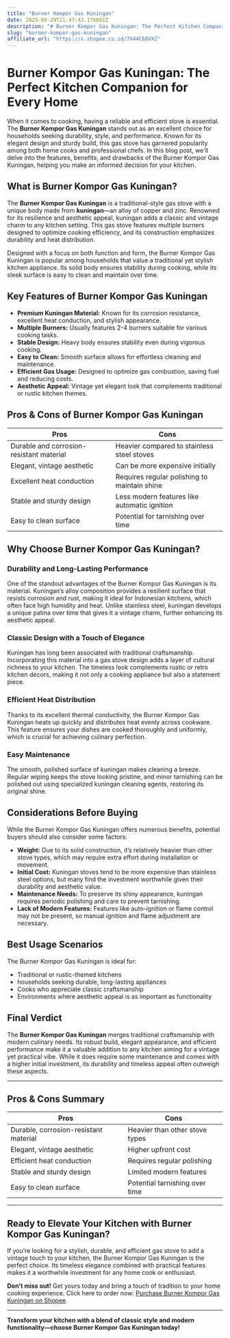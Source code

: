 ```yaml
---
title: "Burner Kompor Gas Kuningan"
date: 2025-09-29T21:47:43.176601Z
description: "# Burner Kompor Gas Kuningan: The Perfect Kitchen Companion for Every Home..."
slug: "burner-kompor-gas-kuningan"
affiliate_url: "https://s.shopee.co.id/7V44C68VX2"
---
```

# Burner Kompor Gas Kuningan: The Perfect Kitchen Companion for Every Home

When it comes to cooking, having a reliable and efficient stove is essential. The **Burner Kompor Gas Kuningan** stands out as an excellent choice for households seeking durability, style, and performance. Known for its elegant design and sturdy build, this gas stove has garnered popularity among both home cooks and professional chefs. In this blog post, we'll delve into the features, benefits, and drawbacks of the Burner Kompor Gas Kuningan, helping you make an informed decision for your kitchen.

## What is Burner Kompor Gas Kuningan?

The **Burner Kompor Gas Kuningan** is a traditional-style gas stove with a unique body made from **kuningan**—an alloy of copper and zinc. Renowned for its resilience and aesthetic appeal, kuningan adds a classic and vintage charm to any kitchen setting. This gas stove features multiple burners designed to optimize cooking efficiency, and its construction emphasizes durability and heat distribution.

Designed with a focus on both function and form, the Burner Kompor Gas Kuningan is popular among households that value a traditional yet stylish kitchen appliance. Its solid body ensures stability during cooking, while its sleek surface is easy to clean and maintain over time.

## Key Features of Burner Kompor Gas Kuningan

- **Premium Kuningan Material:** Known for its corrosion resistance, excellent heat conduction, and stylish appearance.
- **Multiple Burners:** Usually features 2-4 burners suitable for various cooking tasks.
- **Stable Design:** Heavy body ensures stability even during vigorous cooking.
- **Easy to Clean:** Smooth surface allows for effortless cleaning and maintenance.
- **Efficient Gas Usage:** Designed to optimize gas combustion, saving fuel and reducing costs.
- **Aesthetic Appeal:** Vintage yet elegant look that complements traditional or rustic kitchen themes.

## Pros & Cons of Burner Kompor Gas Kuningan

| Pros                                     | Cons                                       |
|------------------------------------------|--------------------------------------------|
| Durable and corrosion-resistant material | Heavier compared to stainless steel stoves |
| Elegant, vintage aesthetic             | Can be more expensive initially         |
| Excellent heat conduction               | Requires regular polishing to maintain shine |
| Stable and sturdy design                | Less modern features like automatic ignition |
| Easy to clean surface                   | Potential for tarnishing over time      |

## Why Choose Burner Kompor Gas Kuningan?

### Durability and Long-Lasting Performance

One of the standout advantages of the Burner Kompor Gas Kuningan is its material. Kuningan’s alloy composition provides a resilient surface that resists corrosion and rust, making it ideal for Indonesian kitchens, which often face high humidity and heat. Unlike stainless steel, kuningan develops a unique patina over time that gives it a vintage charm, further enhancing its aesthetic appeal.

### Classic Design with a Touch of Elegance

Kuningan has long been associated with traditional craftsmanship. Incorporating this material into a gas stove design adds a layer of cultural richness to your kitchen. The timeless look complements rustic or retro kitchen décors, making it not only a cooking appliance but also a statement piece.

### Efficient Heat Distribution

Thanks to its excellent thermal conductivity, the Burner Kompor Gas Kuningan heats up quickly and distributes heat evenly across cookware. This feature ensures your dishes are cooked thoroughly and uniformly, which is crucial for achieving culinary perfection.

### Easy Maintenance

The smooth, polished surface of kuningan makes cleaning a breeze. Regular wiping keeps the stove looking pristine, and minor tarnishing can be polished out using specialized kuningan cleaning agents, restoring its original shine.

## Considerations Before Buying

While the Burner Kompor Gas Kuningan offers numerous benefits, potential buyers should also consider some factors:

- **Weight:** Due to its solid construction, it’s relatively heavier than other stove types, which may require extra effort during installation or movement.
- **Initial Cost:** Kuningan stoves tend to be more expensive than stainless steel options, but many find the investment worthwhile given their durability and aesthetic value.
- **Maintenance Needs:** To preserve its shiny appearance, kuningan requires periodic polishing and care to prevent tarnishing.
- **Lack of Modern Features:** Features like auto-ignition or flame control may not be present, so manual ignition and flame adjustment are necessary.

## Best Usage Scenarios

The Burner Kompor Gas Kuningan is ideal for:

- Traditional or rustic-themed kitchens
- households seeking durable, long-lasting appliances
- Cooks who appreciate classic craftsmanship
- Environments where aesthetic appeal is as important as functionality

## Final Verdict

The **Burner Kompor Gas Kuningan** merges traditional craftsmanship with modern culinary needs. Its robust build, elegant appearance, and efficient performance make it a valuable addition to any kitchen aiming for a vintage yet practical vibe. While it does require some maintenance and comes with a higher initial investment, its durability and timeless appeal often outweigh these aspects.

---

## Pros & Cons Summary

| Pros                                     | Cons                                       |
|------------------------------------------|--------------------------------------------|
| Durable, corrosion-resistant material  | Heavier than other stove types             |
| Elegant, vintage aesthetic             | Higher upfront cost                        |
| Efficient heat conduction               | Requires regular polishing               |
| Stable and sturdy design                | Limited modern features                    |
| Easy to clean surface                   | Potential tarnishing over time            |

---

## Ready to Elevate Your Kitchen with Burner Kompor Gas Kuningan?

If you’re looking for a stylish, durable, and efficient gas stove to add a vintage touch to your kitchen, the Burner Kompor Gas Kuningan is the perfect choice. Its timeless elegance combined with practical features makes it a worthwhile investment for any home cook or enthusiast.

**Don’t miss out!** Get yours today and bring a touch of tradition to your home cooking experience. Click here to order now: [Purchase Burner Kompor Gas Kuningan on Shopee](https://s.shopee.co.id/7V44C68VX2).

---

**Transform your kitchen with a blend of classic style and modern functionality—choose Burner Kompor Gas Kuningan today!**